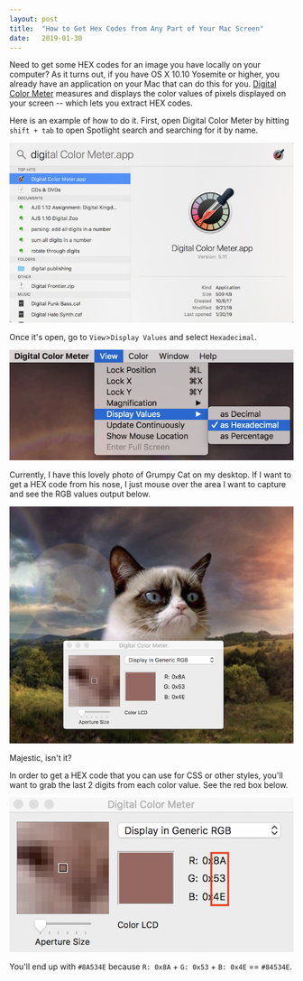 ```yaml
---
layout: post
title:  "How to Get Hex Codes from Any Part of Your Mac Screen"
date:   2019-01-30
---
```

Need to get some HEX codes for an image you have locally on your computer? As it turns out, if you have OS X 10.10 Yosemite or higher, you already have an application on your Mac that can do this for you. [Digital Color Meter](https://support.apple.com/guide/digital-color-meter/welcome/mac) measures and displays the color values of pixels displayed on your screen -- which lets you extract HEX codes.

Here is an example of how to do it. First, open Digital Color Meter by hitting `shift + tab` to open Spotlight search and searching for it by name.

![My helpful screenshot](/img/posts/digitalcolormeter1.png)


Once it's open, go to `View`>`Display Values` and select `Hexadecimal`.

![My helpful screenshot](/img/posts/digitalcolormeter2.png)

Currently, I have this lovely photo of Grumpy Cat on my desktop. If I want to get a HEX code from his nose, I just mouse over the area I want to capture and see the RGB values output below.

![My helpful screenshot](/img/posts/digitalcolormeter3.png)

Majestic, isn't it?

In order to get a HEX code that you can use for CSS or other styles, you'll want to grab the last 2 digits from each color value. See the red box below.

![My helpful screenshot](/img/posts/digitalcolormeter4.png)

You'll end up with `#8A534E` because `R: 0x8A` + `G: 0x53` + `B: 0x4E`  == `#84534E`.
